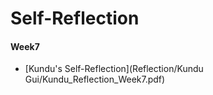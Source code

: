 # Self-Reflection

#### Week7
* [Kundu's Self-Reflection](Reflection/Kundu Gui/Kundu_Reflection_Week7.pdf)